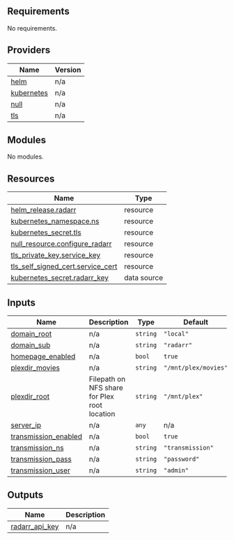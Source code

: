 <!-- BEGIN_TF_DOCS -->
## Requirements

No requirements.

## Providers

| Name | Version |
|------|---------|
| <a name="provider_helm"></a> [helm](#provider\_helm) | n/a |
| <a name="provider_kubernetes"></a> [kubernetes](#provider\_kubernetes) | n/a |
| <a name="provider_null"></a> [null](#provider\_null) | n/a |
| <a name="provider_tls"></a> [tls](#provider\_tls) | n/a |

## Modules

No modules.

## Resources

| Name | Type |
|------|------|
| [helm_release.radarr](https://registry.terraform.io/providers/hashicorp/helm/latest/docs/resources/release) | resource |
| [kubernetes_namespace.ns](https://registry.terraform.io/providers/hashicorp/kubernetes/latest/docs/resources/namespace) | resource |
| [kubernetes_secret.tls](https://registry.terraform.io/providers/hashicorp/kubernetes/latest/docs/resources/secret) | resource |
| [null_resource.configure_radarr](https://registry.terraform.io/providers/hashicorp/null/latest/docs/resources/resource) | resource |
| [tls_private_key.service_key](https://registry.terraform.io/providers/hashicorp/tls/latest/docs/resources/private_key) | resource |
| [tls_self_signed_cert.service_cert](https://registry.terraform.io/providers/hashicorp/tls/latest/docs/resources/self_signed_cert) | resource |
| [kubernetes_secret.radarr_key](https://registry.terraform.io/providers/hashicorp/kubernetes/latest/docs/data-sources/secret) | data source |

## Inputs

| Name | Description | Type | Default | Required |
|------|-------------|------|---------|:--------:|
| <a name="input_domain_root"></a> [domain\_root](#input\_domain\_root) | n/a | `string` | `"local"` | no |
| <a name="input_domain_sub"></a> [domain\_sub](#input\_domain\_sub) | n/a | `string` | `"radarr"` | no |
| <a name="input_homepage_enabled"></a> [homepage\_enabled](#input\_homepage\_enabled) | n/a | `bool` | `true` | no |
| <a name="input_plexdir_movies"></a> [plexdir\_movies](#input\_plexdir\_movies) | n/a | `string` | `"/mnt/plex/movies"` | no |
| <a name="input_plexdir_root"></a> [plexdir\_root](#input\_plexdir\_root) | Filepath on NFS share for Plex root location | `string` | `"/mnt/plex"` | no |
| <a name="input_server_ip"></a> [server\_ip](#input\_server\_ip) | n/a | `any` | n/a | yes |
| <a name="input_transmission_enabled"></a> [transmission\_enabled](#input\_transmission\_enabled) | n/a | `bool` | `true` | no |
| <a name="input_transmission_ns"></a> [transmission\_ns](#input\_transmission\_ns) | n/a | `string` | `"transmission"` | no |
| <a name="input_transmission_pass"></a> [transmission\_pass](#input\_transmission\_pass) | n/a | `string` | `"password"` | no |
| <a name="input_transmission_user"></a> [transmission\_user](#input\_transmission\_user) | n/a | `string` | `"admin"` | no |

## Outputs

| Name | Description |
|------|-------------|
| <a name="output_radarr_api_key"></a> [radarr\_api\_key](#output\_radarr\_api\_key) | n/a |
<!-- END_TF_DOCS -->